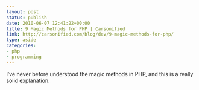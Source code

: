 ```yaml
---
layout: post
status: publish
date: 2010-06-07 12:41:22+00:00
title: 9 Magic Methods for PHP | Carsonified
link: http://carsonified.com/blog/dev/9-magic-methods-for-php/
type: aside
categories:
- php
- programming
---
```


I’ve never before understood the magic methods in PHP, and this is a really solid explanation.
